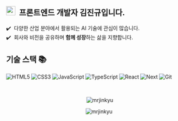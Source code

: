## <img src="https://media.giphy.com/media/hvRJCLFzcasrR4ia7z/giphy.gif" width="25" /> &nbsp;프론트엔드 개발자 김진규입니다.

✔️ &nbsp;다양한 산업 분야에서 활용되는 AI 기술에 관심이 많습니다.\
✔️ &nbsp;회사와 비전을 공유하며 **함께 성장**하는 삶을 지향합니다.

<h2> 기술 스택 📚 </h2>

![HTML5](https://img.shields.io/badge/-HTML5-F05032?style=for-the-badge&logo=html5&logoColor=ffffff)
![CSS3](https://img.shields.io/badge/-CSS3-007ACC?style=for-the-badge&logo=css3)
![JavaScript](https://img.shields.io/badge/-JavaScript-%23F7DF1C?style=for-the-badge&logo=javascript&logoColor=000000&labelColor=%23F7DF1C&color=%23FFCE5A)
![TypeScript](https://img.shields.io/badge/-TypeScript-007ACC?style=for-the-badge&logo=typescript&logoColor=white)
![React](https://img.shields.io/badge/-React-222222?style=for-the-badge&logo=react)
![Next](https://img.shields.io/badge/next.js-000000?style=for-the-badge&logo=next.js&logoColor=white)
![Git](https://img.shields.io/badge/-Git-F05032?style=for-the-badge&logo=git&logoColor=ffffff)

<br/>
<p  align="center">&nbsp;<img align="center" src="https://github-readme-stats.vercel.app/api?username=mrjinkyu&show_icons=true&theme=gotham&locale=en" alt="mrjinkyu" /></p>
<p  align="center"><img align="center" src="https://github-readme-streak-stats.herokuapp.com/?user=mrjinkyu&theme=gotham" alt="mrjinkyu" /></p>
